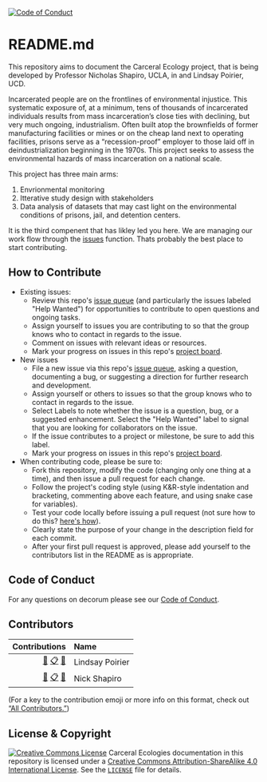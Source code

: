 [![Code of Conduct](https://img.shields.io/badge/%E2%9D%A4-code%20of%20conduct-blue.svg?style=flat)](https://github.com/Carceral-Ecologies/Carceral-ECHO-data/blob/master/Code%20of%20Conduct.md)

# README.md

This repository aims to document the Carceral Ecology project, that is being developed by Professor Nicholas Shapiro, UCLA, in and Lindsay Poirier, UCD. 

Incarcerated people are on the frontlines of environmental injustice. This systematic exposure of, at a minimum, tens of thousands of incarcerated individuals results from mass incarceration’s close ties with declining, but very much ongoing, industrialism. Often built atop the brownfields of former manufacturing facilities or mines or on the cheap land next to operating facilities, prisons serve as a “recession-proof” employer to those laid off in deindustrialization beginning in the 1970s. This project seeks to assess the environmental hazards of mass incarceration on a national scale. 

This project has three main arms:
1. Envrionmental monitoring
2. Itterative study design with stakeholders
3. Data analysis of datasets that may cast light on the environmental conditions of prisons, jail, and detention centers. 

It is the third compenent that has likley led you here. We are managing our work flow through the [issues](https://github.com/Carceral-Ecologies/Carceral-ECHO-data/issues) function. Thats probably the best place to start contributing. 

## How to Contribute

* Existing issues:
  * Review this repo's [issue queue](https://github.com/Carceral-Ecologies/Carceral-ECHO-data/issues) (and particularly the issues labeled "Help Wanted") for opportunities to contribute to open questions and ongoing tasks. 
  * Assign yourself to issues you are contributing to so that the group knows who to contact in regards to the issue.
  * Comment on issues with relevant ideas or resources. 
  * Mark your progress on issues in this repo's [project board](https://github.com/Carceral-Ecologies/Carceral-ECHO-data/projects).
* New issues
  * File a new issue via this repo's [issue queue](https://github.com/Carceral-Ecologies/Carceral-ECHO-data/issues), asking a question, documenting a bug, or suggesting a direction for further research and development. 
  * Assign yourself or others to issues so that the group knows who to contact in regards to the issue.
  * Select Labels to note whether the issue is a question, bug, or a suggested enhancement. Select the "Help Wanted" label to signal that you are looking for collaborators on the issue.
  * If the issue contributes to a project or milestone, be sure to add this label.
  * Mark your progress on issues in this repo's [project board](https://github.com/Carceral-Ecologies/Carceral-ECHO-data/projects).
* When contributing code, please be sure to:
  * Fork this repository, modify the code (changing only one thing at a time), and then issue a pull request for each change.
  * Follow the project's coding style (using K&R-style indentation and bracketing, commenting above each feature, and using snake case for variables).
  * Test your code locally before issuing a pull request (not sure how to do this? [here's how](https://help.github.com/en/github/collaborating-with-issues-and-pull-requests/creating-a-pull-request)).
  * Clearly state the purpose of your change in the description field for each commit.
  * After your first pull request is approved, please add yourself to the contributors list in the README as is appropriate.

## Code of Conduct

For any questions on decorum please see our [Code of Conduct](https://github.com/Carceral-Ecologies/Carceral-ECHO-data/blob/master/Code%20of%20Conduct.md).

## Contributors
<!-- ALL-CONTRIBUTORS-LIST:START -->
| Contributions | Name |
| ----: | :---- |
| [🔢](# "Content") [📋](# "Organizer") [🤔](# "Ideas and Planning") | Lindsay Poirier |
| [🔢](# "Content") [📋](# "Organizer") [🤔](# "Ideas and Planning") | Nick Shapiro |

<!-- ALL-CONTRIBUTORS-LIST:END -->

(For a key to the contribution emoji or more info on this format, check out [“All Contributors.”](https://allcontributors.org/docs/en/emoji-key))

## License & Copyright

<a rel="license" href="http://creativecommons.org/licenses/by-sa/4.0/"><img alt="Creative Commons License" style="border-width:0" src="https://i.creativecommons.org/l/by-sa/4.0/80x15.png" /></a> Carceral Ecologies documentation in this repository is licensed under a <a rel="license" href="http://creativecommons.org/licenses/by-sa/4.0/">Creative Commons Attribution-ShareAlike 4.0 International License</a>. See the [`LICENSE`](https://github.com/Carceral-Ecologies/Carceral-ECHO-data/blob/master/LICENSE) file for details.

